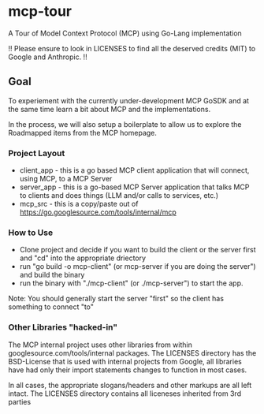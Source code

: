 # mcp-tour

A Tour of Model Context Protocol (MCP) using Go-Lang implementation

!! Please ensure to look in LICENSES to find all the deserved credits (MIT) to Google and Anthropic. !!

## Goal

To experiement with the currently under-development MCP GoSDK and at the same time learn a bit about MCP and the implementations.

In the process, we will also setup a boilerplate to allow us to explore the Roadmapped items from the MCP homepage.

### Project Layout

- client_app - this is a go based MCP client application that will connect, using MCP, to a MCP Server
- server_app - this is a go-based MCP Server application that talks MCP to clients and does things (LLM and/or calls to services, etc.)
- mcp_src - this is a copy/paste out of https://go.googlesource.com/tools/internal/mcp


### How to Use

- Clone project and decide if you want to build the client or the server first and "cd" into the appropriate driectory
- run "go build -o mcp-client" (or mcp-server if you are doing the server") and build the binary
- run the binary with "./mcp-client" (or ./mcp-server") to start the app.

Note: You should generally start the server "first" so the client has something to connect "to" 

### Other Libraries "hacked-in" 

The MCP internal project uses other libraries from within googlesource.com/tools/internal packages.  The LICENSES directory has the BSD-License that is used with internal projects from Google, all libraries have had only their import statements changes to function in most cases.

In all cases, the appropriate slogans/headers and other markups are all left intact.
The LICENSES directory contains all liceneses inherited from 3rd parties 


